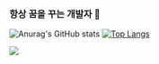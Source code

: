 <div align="Left">

### 항상 꿈을 꾸는 개발자 👋

![Anurag's GitHub stats](https://github-readme-stats.vercel.app/api?username=SSAFYKING&count_private=true&show_icons=true&theme=cobalt)
  [![Top Langs](https://github-readme-stats.vercel.app/api/top-langs/?username=SSAFYKING&layout=compact)](https://github.com/anuraghazra/github-readme-stats)
 
  <img src="https://img.shields.io/badge/Java-green?style=for-the-badge&logo=Java&logoColor=CC6699"/>

</div>
